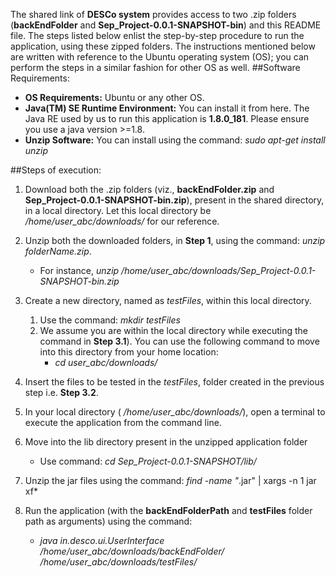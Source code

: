 The shared link of **DESCo system** provides access to two .zip folders (**backEndFolder** and
**Sep_Project-0.0.1-SNAPSHOT-bin**) and this README file. The steps listed below enlist the step-by-step
procedure to run the application, using these zipped folders. The instructions mentioned below are written
with reference to the Ubuntu operating system (OS); you can perform the steps in a similar fashion for
other OS as well.
##Software Requirements:

- **OS Requirements:**​ Ubuntu or any other OS.
- **Java(TM) SE Runtime Environment:**​ You can install it from here. The Java RE used by us to run this application is **1.8.0_181**. Please ensure you use a java version >=1.8.
- **Unzip Software:**​ You can install using the command: *sudo apt-get install unzip*

##Steps of execution:
1. Download both the .zip folders (viz., **backEndFolder.zip** and **Sep_Project-0.0.1-SNAPSHOT-bin.zip**), present in the shared directory, in a local directory. 
	Let this local directory be */home/user_abc/downloads/* for our reference.
2. Unzip both the downloaded folders, in **Step 1**, using the command: *unzip folderName.zip*.
	- For instance, *unzip /home/user_abc/downloads/Sep_Project-0.0.1-SNAPSHOT-bin.zip*
3. Create a new directory, named as *testFiles*, within this local directory.
	1. Use the command: *mkdir testFiles*
	2. We assume you are within the local directory while executing the command in **Step 3.1**). You can use the following command to move into this directory from your home location:
		- *cd user_abc/downloads/*
4. Insert the files to be tested in the *testFiles*, folder created in the previous step i.e. **Step 3.2**.
5. In your local directory ( */home/user_abc/downloads/*), open a terminal to execute the application from the command line.
6. Move into the lib directory present in the unzipped application folder
	- Use command: *cd Sep_Project-0.0.1-SNAPSHOT/lib/*
	
7. Unzip the jar files using the command: *find -name "*.jar" | xargs -n 1 jar xf*
8. Run the application (with the **backEndFolderPath** and **testFiles** folder path as arguments)
	using the command:
	- *java in.desco.ui.UserInterface /home/user_abc/downloads/backEndFolder/ /home/user_abc/downloads/testFiles/*